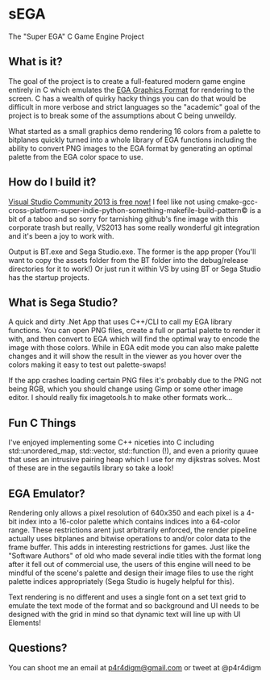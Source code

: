 # sEGA
The "Super EGA" C Game Engine Project

## What is it?
The goal of the project is to create a full-featured modern game engine entirely in C which emulates the [EGA Graphics Format](http://en.wikipedia.org/wiki/Enhanced_Graphics_Adapter) for rendering to the screen.  C has a wealth of quirky hacky things you can do that would be difficult in more verbose and strict languages so the "academic" goal of the project is to break some of the assumptions about C being unweildy.

What started as a small graphics demo rendering 16 colors from a palette to bitplanes quickly turned into a whole library of EGA functions including the ability to convert PNG images to the EGA format by generating an optimal palette from the EGA color space to use.

## How do I build it?
[Visual Studio Community 2013 is free now!](http://www.visualstudio.com/en-us/news/vs2013-community-vs.aspx)  I feel like not using cmake-gcc-cross-platform-super-indie-python-something-makefile-build-pattern© is a bit of a taboo and so sorry for tarnishing github's fine image with this corporate trash but really, VS2013 has some really wonderful git integration and it's been a joy to work with.

Output is BT.exe and Sega Studio.exe.  The former is the app proper (You'll want to copy the assets folder from the BT folder into the debug/release directories for it to work!)  Or just run it within VS by using BT or Sega Studio has the startup projects.

## What is Sega Studio?
A quick and dirty .Net App that uses C++/CLI to call my EGA library functions.  You can open PNG files, create a full or partial palette to render it with, and then convert to EGA which will find the optimal way to encode the image with those colors.  While in EGA edit mode you can also make palette changes and it will show the result in the viewer as you hover over the colors making it easy to test out palette-swaps!

If the app crashes loading certain PNG files it's probably due to the PNG not being RGB, which you should change using Gimp or some other image editor.  I should really fix imagetools.h to make other formats work...

## Fun C Things
I've enjoyed implementing some C++ niceties into C including std::unordered_map, std::vector, std::function (!), and even a priority quuee that uses an intrusive pairing heap which I use for my dijkstras solves.  Most of these are in the segautils library so take a look!

## EGA Emulator?
Rendering only allows a pixel resolution of 640x350 and each pixel is a 4-bit index into a 16-color palette which contains indices into a 64-color range.  These restrictions arent just arbitrarily enforced, the render pipeline actually uses bitplanes and bitwise operations to and/or color data to the frame buffer.  This adds in interesting restrictions for games.  Just like the "Software Authors" of old who made several indie titles with the format long after it fell out of commercial use, the users of this engine will need to be mindful of the scene's palette and design their image files to use the right palette indices appropriately (Sega Studio is hugely helpful for this).

Text rendering is no different and uses a single font on a set text grid to emulate the text mode of the format and so background and UI needs to be designed with the grid in mind so that dynamic text will line up with UI Elements!

## Questions?
You can shoot me an email at p4r4digm@gmail.com or tweet at @p4r4digm




